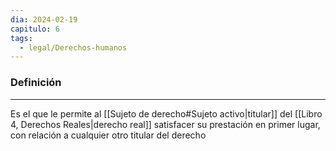 ```yaml
---
dia: 2024-02-19
capitulo: 6
tags:
  - legal/Derechos-humanos
---
```

### Definición
---
Es el que le permite al [[Sujeto de derecho#Sujeto activo|titular]] del [[Libro 4, Derechos Reales|derecho real]] satisfacer su prestación en primer lugar, con relación a cualquier otro titular del derecho